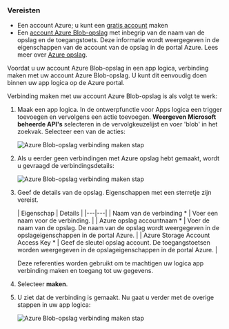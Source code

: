 ### <a name="prerequisites"></a>Vereisten
- Een account Azure; u kunt een [gratis account](https://azure.microsoft.com/free) maken
- Een [account Azure Blob-opslag](../articles/storage/storage-create-storage-account.md) met inbegrip van de naam van de opslag en de toegangstoets. Deze informatie wordt weergegeven in de eigenschappen van de account van de opslag in de portal Azure. Lees meer over [Azure opslag](../articles/storage/storage-introduction.md).

Voordat u uw account Azure Blob-opslag in een app logica, verbinding maken met uw account Azure Blob-opslag. U kunt dit eenvoudig doen binnen uw app logica op de Azure portal.  

Verbinding maken met uw account Azure Blob-opslag is als volgt te werk:  

1. Maak een app logica. In de ontwerpfunctie voor Apps logica een trigger toevoegen en vervolgens een actie toevoegen. **Weergeven Microsoft beheerde API's** selecteren in de vervolgkeuzelijst en voer 'blob' in het zoekvak. Selecteer een van de acties:  

    ![Azure Blob-opslag verbinding maken stap](./media/connectors-create-api-azureblobstorage/azureblobstorage-1.png)  

2. Als u eerder geen verbindingen met Azure opslag hebt gemaakt, wordt u gevraagd de verbindingsdetails:   

    ![Azure Blob-opslag verbinding maken stap](./media/connectors-create-api-azureblobstorage/connection-details.png)  

3. Geef de details van de opslag. Eigenschappen met een sterretje zijn vereist.

    | Eigenschap | Details |
|---|---|
| Naam van de verbinding * | Voer een naam voor de verbinding. |
| Azure opslag accountnaam * | Voer de naam van de opslag. De naam van de opslag wordt weergegeven in de opslageigenschappen in de portal Azure. |
| Azure Storage Account Access Key * | Geef de sleutel opslag account. De toegangstoetsen worden weergegeven in de opslageigenschappen in de portal Azure. |

    Deze referenties worden gebruikt om te machtigen uw logica app verbinding maken en toegang tot uw gegevens. 

4. Selecteer **maken**.

5. U ziet dat de verbinding is gemaakt. Nu gaat u verder met de overige stappen in uw app logica: 

    ![Azure Blob-opslag verbinding maken stap](./media/connectors-create-api-azureblobstorage/azureblobstorage-3.png)  
